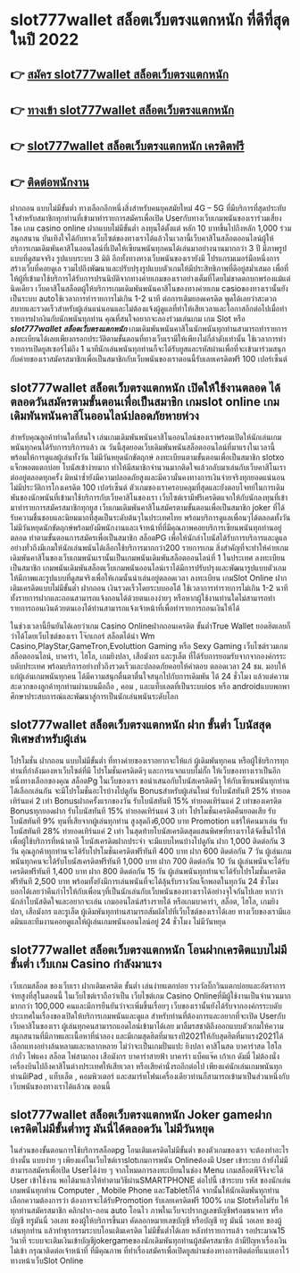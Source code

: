 # slot777wallet สล็อตเว็บตรงแตกหนัก  ที่ดีที่สุดในปี 2022

## 👉 [สมัคร slot777wallet สล็อตเว็บตรงแตกหนัก](https://slot777wallet.com/)
## 👉 [ทางเข้า slot777wallet สล็อตเว็บตรงแตกหนัก](https://slot777wallet.com/)
## 👉 [slot777wallet สล็อตเว็บตรงแตกหนัก เครดิตฟรี](https://slot777wallet.com/)
## 👉 [ติดต่อพนักงาน](https://slot777wallet.com/)


ฝากถอน แบบไม่มีขั้นต่ำ  ทางเลือกอีกหนึ่งสิ่งสำหรับคนยุคสมัยใหม่ 4G – 5G ที่มีบริการที่สุดประทับใจสำหรับสมาชิกทุกท่านที่เข้ามาทำรายการสมัครเพื่อเปิด Userกับทางเว็บเกมพนันของเราร่วมเสี่ยงโชค เกม casino online ฝากแบบไม่มีขั้นต่ำ ลงทุนได้ตั้งแต่ หลัก 10 บาทขึ้นไปถึงหลัก 1,000 ร่วมสนุกสนาน บันเทิงใจได้กับทางเว็บไซต์ของทางเราได้แล้วในเวลานี้เว็บคาสิโนสล็อตออนไลน์ผู้ให้บริการเกมเดิมพันคาสิโนออนไลน์ที่เปิดให้เซียนพนันทุกคนได้เล่นมาอย่างนานมากกว่า 3 ปี มีภาพรูปแบบที่ดูสมจจริง รูปแบบระบบ 3 มิติ
อีกทั้งทางทางเว็บพนันของเรายังมี โปรแกรมเมอร์มือหนึ่งการสร้างเว็บที่คอยดูเล  รวมไปถึงพัฒนาและปรับปรุงรูปแบบตัวเกมให้มีประสิทธิภาพที่ดีอยู่สม่ำเสมอ เพื่อที่ให้ผู้ที่เข้ามาใช้บริการได้รับการปรนนิบัติจากทางค่ายเกมของเราอย่างเต็มที่โดยไม่ขาดตกบกพร่องแม้แต่นิดเดียว เว็บคาสิโนสล็อตผู้ให้บริการเกมเดิมพันพนันคาสิโนของทางค่ายเกม casioของทางเรานั้นยังเป็นระบบ autoใช้เวลาการทำรายการไม่เกิน 1-2 นาที ต่อการเติมยอดเครดิต พูดได้เลยว่าสะดวกสบายและรวดเร็วสำหรับผู้เล่นแน่นอนและไม่ต้องแจ้งผู้ดูแลที่ทำให้เสียเวลาและโอกาสอีกต่อไปเมื่อทำรายการฝากงินกับนักพนันทุกท่าน
คุณที่สนใจอยากจะลองร่วมเล่นเกม เกม Slot  หรือ ***slot777wallet สล็อตเว็บตรงแตกหนัก*** เกมเดิมพันพนันคาสิโนนักพนันทุกท่านสามารถทำรายการลงทะเบียนได้เลยเพียงกรอกประวัติตามขั้นตอนที่ทางเว็บเรามีให้เพียงไม่กี่ลำดับเท่านั้น ใช้เวลาการทำรายการเปิดยูสเซอร์ไม่ถึง 1 นาทีนักเล่นพนันทุกท่านก็จะได้รับยูสและรหัสผ่านเพื่อที่จะเข้ามาร่วมสนุกกับค่ายของเราสมัครสมาชิกเพื่อเป็นสมาชิกกับเว็บพนันของเราตอนนี้รับเลยเครดิตฟรี 100 เปอร์เซ็นต์

## slot777wallet สล็อตเว็บตรงแตกหนัก เปิดให้ใช้งานตลอด ได้ตลอดวันสมัครตามขั้นตอนเพื่อเป็นสมาชิก เกมslot online เกมเดิมพันพนันคาสิโนออนไลน์ปลอดภัยหายห่วง

สำหรับคุณลูกค้าท่านใดที่สนใจ เล่นเกมเดิมพันพนันคาสิโนออนไลน์ของเราพร้อมเปิดให้นักเล่นเกมพนันทุกคนได้รับการบริการแล้ว ณ วันนี้สุดยอดเว็บเดิมพันพนันสล็อตออนไลน์ที่มาแรงในเวลานี้ พร้อมให้การดูแลผู้เล่นทั้งวัน ไม่มีวันหยุดนักขัตฤกษ์ ลงทะเบียนตามขั้นตอนเพื่อเป็นสมาชิก slotxo แจ็กพอตแตกบ่อย โบนัสเข้าง่ายมาก ทำให้มีสมาชิกจำนวนมากติดใจแล้วกลับมาเล่นกับเว็บคาสิโนเราต่ออยู่ตลอดทุกครั้ง มิหนำซ้ำยังมีความปลอดภัยสูงและมีความั่นคงทางการเงินจ่ายจริงทุกยอดแน่นอนไม่มีประวัติการโกงเครดิต 100 เปอร์เซ็นต์ ตัวเกมของเราครอบคลุมที่สุดและยังตอบโจทย์ในการเดิมพันของนักพนันที่เข้ามาใช้บริการกับเว็บคาสิโนของเรา
เว็บไซต์เรามีฟรีเครดิตแจกให้กับนักลงทุนที่เข้ามาทำรายการสมัครสมาชิกทุกยูส เว็บเกมเดิมพันคาสิโนสมัครตามขั้นตอนเพื่อเป็นสมาชิก joker ที่ได้รับความชื่นชอบและนิยมมากที่สุดเป็นระดับต้นๆในประเทศไทย พร้อมบริการดูแลเพื่อนๆได้ตลอดทั้งวัน ไม่มีวันหยุดนักขัตฤกษ์พร้อมยังมีพนักงานและเจ้าหน้าที่ที่มีคุณภาพคอยบริการเซียนพนันทุกท่านอยู่ตลอด ทำตามขั้นตอนการสมัครเพื่อเป็นสมาชิก สล็อตPG เพื่อให้นักล่าโบนัสได้รับการบริการและดูแลอย่างทั่วถึงมีเกมให้นักเล่นพนันได้เลือกใช้บริการมากกว่า200 รายการเกม
สิ่งสำคัญที่จะทำให้ค่ายเกมเดิมพันคาสิโนของเว็บเกมพนันเรานั้นเป็นเกมพนันเดิมพันสล็อตออนไลน์ที่ 1 ในประเทศ ลงทะเบียนเป็นสมาชิก  เกมพนันเดิมพันสล็อตเว็บเกมพนันออนไลน์เราได้มีการปรับปรุงและพัฒนารูปแบบตัวเกมให้มีภาพและรูปแบบที่ดูสมจริงเพื่อให้เกมนั้นน่าเล่นอยู่ตลอดเวลา ลงทะเบียน เกมSlot Online ฝากเติมเครดิตแบบไม่มีขั้นต่ำ ฝากถอน เงินรวดเร็วโดยระบบออโต้ ใช้เวลาการทำรายการไม่เกิน 1-2 นาทีทั้งรายการฝากและถอนสามารถแจ้งถอนได้ด้วยตนเองง่ายๆ หรือหากผู้ใช้งานท่านใดไม่สามารถทำรายการถอนเงินด้วยตนเองได้ท่านสามารถแจ้งเจ้าหน้าที่เพื่อทำรายการถอนเงินให้ได้

ในช่วงเวลานี้ยืนยันได้เลยว่าเกม  Casino Onlineฝากถอนเครดิต ขั้นต่ำTrue Wallet ยอดฮิตเลยก็ว่าได้โดยเว็บไซต์ของเรา โจ๊กเกอร์ สล็อตได้นำ  Wm Casino,PlayStar,GameTron,Evoluttion Gaming หรือ Sexy Gaming เว็บไซต์รวมเกมสล็อตออนไลน์, บาคาร่า, ไฮโล, เกมยิงปลา, เสือมังกร และรูเล็ต ที่ได้รับการยอมรับจากจากองค์กรระบดับประเทศ พร้อมบริการอย่างทั่วถึงรวดเร็วและปลอดภัยคอยให้คำตอบ ตลอดเวลา 24 ชม. มอบให้แก่ผู้เล่นเกมพนันทุกคน ได้มีความสนุกตื่นตาตื่นใจสนุกไปกับการเดิมพัน ได้ 24 ชั่วโมง แล้วแต่ความสะดวกของลูกค้าทุกท่านผ่านบนมือถือ , คอม , และแท็บเลตที่เป็นระบบios หรือ androidแบบพกพา ศึกษาประสบการณ์และพัฒนาสู่การเป็นนักเล่นพนันระดับโลก

## slot777wallet สล็อตเว็บตรงแตกหนัก ฝาก ขั้นต่ำ โบนัสสุดพิเศษสำหรับผู้เล่น

โปรโมชั่น ฝากถอน แบบไม่มีขั้นต่ำ ที่ทางค่ายของเราอยากจะให้แก่  ผู้เดิมพันทุกคน หรือผู้ใช้บริการทุกท่านที่กำลังมองหาเว็บไซต์ที่มี โปรโมชั่นเครดิตดีๆ และการแจกแบบไม่กั๊ก ให้เว็บของทางเราเป็นอีกหนึ่งทางเลือกของคุณ สล็อตPg ในเว็บของเรา ขอนำเสนอกับโบนัสเครดิตดีๆ ให้กับเซียนพนันทุกท่านได้เลือกเล่นกัน จะมีโปรโมชั่นอะไรบ้างไปดูกัน
Bonusสำหรับผู้เล่นใหม่ รับโบนัสทันที 25% ทำยอดเทิร์นแค่ 2 เท่า
Bonusฝากครั้งแรกของวัน รับโบนัสทันที 15% ทำยอดเทิร์นแค่ 2 เท่าของเครดิต
Bonusทุกยอดฝาก รับโบนัสทันที 15% ทำยอดเทิร์นแค่ 3 เท่า
โปรโมชั่นเครดิตคืนยอดเสีย รับโบนัสทันที 9% ทุนที่เสียจากผู้เล่นทุกท่าน สูงสุดถึง6,000 บาท
 Promotion แชร์ให้คนมาเล่น รับโบนัสทันที 28% ทำยอดเทิร์นแค่ 2 เท่า
ในสุดท้ายโบนัสเครดิตสุดแสนพิศษที่ทางเราได้จัดขึ้นไว้ให้เพื่อผู้ใช้บริการที่หน้าตาดี โบนัสเครดิตฝากประจำ จะมีแบบไหนบ้างไปดูกัน
ฝาก 1,000 ติดต่อกัน 3 วัน คุณลูกค้าทุกท่านจะได้รับโปรโมชั่นเครดิตฟรีทันที 400 บาท
ฝาก 600 ติดต่อกัน 7 วัน ผู้เล่นเกมพนันทุกคนจะได้รับโบนัสเครดิตฟรีทันที 1,000 บาท
ฝาก 700 ติดต่อกัน 10 วัน ผู้เล่นพนันจะได้รับเครดิตฟรีทันที 1,400 บาท
ฝาก 800 ติดต่อกัน 15 วัน ผู้เล่นพนันทุกท่านจะได้รับโปรโมชั่นเครดิตฟรีทันที 2,500 บาท
พร้อมทั้งยังมีการเล่นพนันที่จะได้ลุ้นรับรางวัลแจ็กพอตในทุกวัน 24 ชั่วโมง บอกได้เลยว่าคืนกำไรให้กับเพื่อนๆที่เป็นนักเล่นกับเว็บพนันของทางเราได้อย่างจุใจกันไปเลย หากว่านักล่าโบนัสติดใจและอยากจะเล่น เกมออนไลน์สร้างรายได้ หรือเกมบาคาร่า, สล็อต, ไฮโล, เกมยิงปลา, เสือมังกร และรูเล็ต ผู้เดิมพันทุกท่านสามารถสัมผัสไปที่เว็บไซต์ของเราได้เลย ทางเว็บของเรามีแอดมินและทีมงานคอยดูแลให้ผู้เล่นเกมพนันออนไลน์อยู่ 24 ชั่วโมง ไม่มีวันหยุด

## slot777wallet สล็อตเว็บตรงแตกหนัก โอนฝากเครดิตแบบไม่มีขั้นต่ำ  เว็บเกม Casino กำลังมาแรง

เว็บเกมสล็อต ของเว็บเรา ฝากเติมเครดิต ขั้นต่ำ เล่นง่ายแตกบ่อย รางวัลบิ๊กวินแตกบ่อยและอัตราการจ่ายสูงที่สุในตอนนี้ ในเว็บไซต์เราถือว่าเป็น เว็บไซต์เกม  Casino Onlineที่มีผู้ใช้งานเป็นจำนวนมากมากกว่า 100,000 คนและมีการยืนยันว่าจะเพิ่มขึ้นเรื่อยๆ เว็บของเรานั้นยังได้รับจากองค์กรระบดับประเทศในเรื่องของเปิดให้บริการเกมพนันและดูแล สำหรับท่านที่ต้องการและอยากที่จะเปิด Userกับเว็บคาสิโนของเรา ผู้เล่นทุกคนสามารถแอดไลน์เข้ามาได้เลย
	มาลิ้มรสชาติถึงออกแบบตัวเกมให้ความสนุกสนานที่มีภาพและเนื้อหาที่น่าลอง และมีเกมสุดฮิตที่มาแรงปี2021ให้กับสุดฮิตที่มาแรง2021ได้เลือกแทงอย่างล้นหลามและหลากหลาย  ไม่ว่าจะเป็นเกมปั่นแปะ ยิงปลา คาสิโนสด บาคาร่าสด ไฮโล กำถั่ว ไพ่แคง สล็อต ไพ่สามกอง เสือมังกร บาคาร่าสายฟ้า บาคาร่า แบ็คแจ๊ค เก้าเก ดัมมี่ ไม่ต้องนั่งเครื่องบินไปถึงคาสิโนต่างประเทศให้เสียเวลา หรือเสียค่านั่งรถอีกต่อไป เพียงแค่นักเล่นเกมพนันทุกท่านมีiPad , แท็บเล็ต , คอมพิวเตอร์ และสมาร์ทโฟนเครื่องเดียวท่านก็สามารถเข้ามาเป็นส่วนหนึ่งกับเว็บพนันของทางเราได้แล้วณ ตอนนี้

## slot777wallet สล็อตเว็บตรงแตกหนัก Joker gameฝากเครดิตไม่มีขั้นต่ำทรู มันนี่ได้ตลอดวัน ไม่มีวันหยุด

ในส่วนของขั้นตอนการใช้บริการสล็อตpg โอนเติมเครดิตไม่มีขั้นต่ำ ของตัวเกมของเรา จะต้องทำอะไรบ้างนั้น แบบง่าย ๆ เพียงแค่ในเว็บไซต์เราslotเกมการพนัน Onlineต้องมี User เข้าระบบ ถ้ายังไม่มีสามารถสมัครเพื่อเปิด Userได้ง่าย ๆ จากโหมดการลงทะเบียนในช่อง Menu เกมสล็อตพีจีจึงจะได้ User เข้าใช้งาน พอได้มาแล้วให้ทำตามวิธีผ่านSMARTPHONE ต่อไปนี้
เข้าระบบ รหัส  ของนักเล่นเกมพนันทุกท่าน Computer , Mobile Phone และTabletก็ได้
จากนั้นให้นักเดิมพันทุกท่านเลือกความต้องการว่า ต้องการจะได้รับPromotion รับเลยเครดิตฟรี 100% เกม Slotหรือไม่รับ
ให้ทุกท่านสมัครสมาชิก คลิกฝาก-ถอน auto โอนไว ภาพในเว็บจะปรากฏเลขบัญชีพร้อมธนาคาร หรือบัญชี ทรูมันนี่ วอเลท ของผู้ให้บริการขึ้นมา
คัดลอกหมายเลขบัญชี หรือบัญชี  ทรู มันนี่ วอเลท ของผู้เล่นทุกท่าน แล้วทำธุรกรรมระบบโอนเติมเครดิต ไม่มีขั้นต่ำได้เลย
หลังทำรายการแล้ว รอประมาณ15 วินาที ระบบจะเติมเงินเข้าบัญชีjokergameของนักเดิมพันทุกท่านผู้สมัครสมาชิก
ถ้ามีปัญหาเรื่องเงินไม่เข้า กรุณาติดต่อเจ้าหน้าที่ ที่มีคุณภาพ ที่ทำเรื่องสมัครเพื่อเปิดยูสผ่านช่องทางการติดต่อที่แนบเอาไว้ทางหน้าเว็บSlot Online


